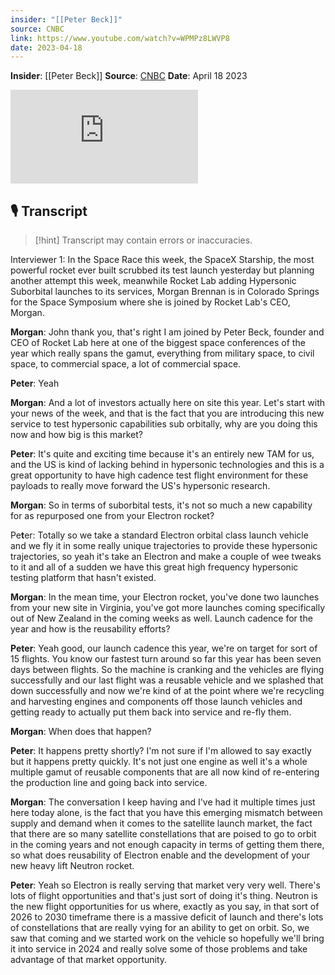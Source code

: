 ```yaml
---
insider: "[[Peter Beck]]"
source: CNBC
link: https://www.youtube.com/watch?v=WPMPz8LWVP8
date: 2023-04-18
---
```


**Insider**: [[Peter Beck]]
**Source**: [CNBC](https://www.youtube.com/watch?v=WPMPz8LWVP8)
**Date**: April 18 2023

<div class="responsive-video">
<iframe src="https://www.youtube.com/embed/WPMPz8LWVP8" title="Rocket Lab CEO Peter Beck on building hypersonic technology" frameborder="0" allow="accelerometer; autoplay; clipboard-write; encrypted-media; gyroscope; picture-in-picture; web-share" referrerpolicy="strict-origin-when-cross-origin" allowfullscreen></iframe>
</div>

## 🎙️ Transcript

>[!hint] Transcript may contain errors or inaccuracies.

Interviewer 1: In the Space Race this week, the SpaceX Starship, the most powerful rocket ever built scrubbed its test launch yesterday but planning another attempt this week, meanwhile Rocket Lab adding Hypersonic Suborbital launches to its services, Morgan Brennan is in Colorado Springs for the Space Symposium where she is joined by Rocket Lab's CEO, Morgan.

**Morgan**: John thank you, that's right I am joined by Peter Beck, founder and CEO of Rocket Lab here at one of the biggest space conferences of the year which really spans the gamut, everything from military space, to civil space, to commercial space, a lot of commercial space. 

**Peter**: Yeah

**Morgan**: And a lot of investors actually here on site this year. Let's start with your news of the week, and that is the fact that you are introducing this new service to test hypersonic capabilities sub orbitally, why are you doing this now and how big is this market? 

**Peter**: It's quite and exciting time because it's an entirely new TAM for us, and the US is kind of lacking behind in hypersonic technologies and this is a great opportunity to have high cadence test flight environment for these payloads to really move forward the US's hypersonic research. 

**Morgan**: So in terms of suborbital tests, it's not so much a new capability for as repurposed one from your Electron rocket? 

Pe**t**er: Totally so we take a standard Electron orbital class launch vehicle and we fly it in some really unique trajectories to provide these hypersonic trajectories, so yeah it's take an Electron and make a couple of wee tweaks to it and all of a sudden we have this great high frequency hypersonic testing platform that hasn't existed. 

**Morgan**: In the mean time, your Electron rocket, you've done two launches from your new site in Virginia, you've got more launches coming specifically out of New Zealand in the coming weeks as well. Launch cadence for the year and how is the reusability efforts? 

**Peter**: Yeah good, our launch cadence this year, we're on target for sort of 15 flights. You know our fastest turn around so far this year has been seven days between flights. So the machine is cranking and the vehicles are flying successfully and our last flight was a reusable vehicle and we splashed that down successfully and now we're kind of at the point where we're recycling and harvesting engines and components off those launch vehicles and getting ready to actually put them back into service and re-fly them. 

**Morgan**: When does that happen?

**Peter**: It happens pretty shortly? I'm not sure if I'm allowed to say exactly but it happens pretty quickly. It's not just one engine as well it's a whole multiple gamut of reusable components that are all now kind of re-entering the production line and going back into service. 

**Morgan**: The conversation I keep having and I've had it multiple times just here today alone, is the fact that you have this emerging mismatch between supply and demand when it comes to the satellite launch market, the fact that there are so many satellite constellations that are poised to go to orbit in the coming years and not enough capacity in terms of getting them there, so what does reusability of Electron enable and the development of your new heavy lift Neutron rocket. 

**Peter**: Yeah so Electron is really serving that market very very well. There's lots of flight opportunities and that's just sort of doing it's thing. Neutron is the new flight opportunities for us where, exactly as you say, in that sort of 2026 to 2030 timeframe there is a massive deficit of launch and there's lots of constellations that are really vying for an ability to get on orbit. So, we saw that coming and we started work on the vehicle so hopefully we'll bring it into service in 2024 and really solve some of those problems and take advantage of that market opportunity. 